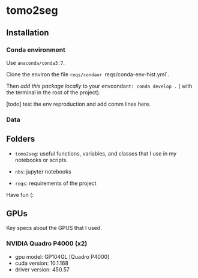 # tomo2seg

## Installation

### Conda environment

Use `anaconda/conda3.7`.

Clone the environ the file `reqs/condaor `reqs/conda-env-hist.yml`.

Then *add this package locally* to your envconda`nt: conda develop .` ( with the terminal in the root of the project).

[todo] test the env reproduction and add comm lines here.

### Data


## Folders

- `tomo2seg`: useful functions, variables, and classes that I use in my notebooks or scripts.

- `nbs`: jupyter notebooks

- `reqs`: requirements of the project

Have fun (:


## GPUs 

Key specs about the GPUS that I used.

### NVIDIA Quadro P4000 (x2)

- gpu model: GP104GL [Quadro P4000]
- cuda  version: 10.1.168
- driver version: 450.57

